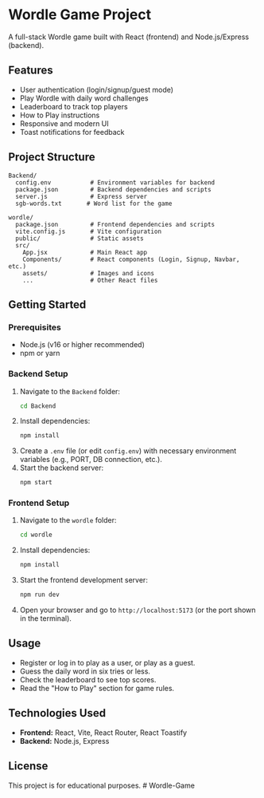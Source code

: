 # Wordle Game Project

A full-stack Wordle game built with React (frontend) and Node.js/Express (backend).

## Features
- User authentication (login/signup/guest mode)
- Play Wordle with daily word challenges
- Leaderboard to track top players
- How to Play instructions
- Responsive and modern UI
- Toast notifications for feedback

## Project Structure
```
Backend/
  config.env           # Environment variables for backend
  package.json         # Backend dependencies and scripts
  server.js            # Express server
  sgb-words.txt       # Word list for the game

wordle/
  package.json         # Frontend dependencies and scripts
  vite.config.js       # Vite configuration
  public/              # Static assets
  src/
    App.jsx            # Main React app
    Components/        # React components (Login, Signup, Navbar, etc.)
    assets/            # Images and icons
    ...                # Other React files
```

## Getting Started

### Prerequisites
- Node.js (v16 or higher recommended)
- npm or yarn

### Backend Setup
1. Navigate to the `Backend` folder:
   ```sh
   cd Backend
   ```
2. Install dependencies:
   ```sh
   npm install
   ```
3. Create a `.env` file (or edit `config.env`) with necessary environment variables (e.g., PORT, DB connection, etc.).
4. Start the backend server:
   ```sh
   npm start
   ```

### Frontend Setup
1. Navigate to the `wordle` folder:
   ```sh
   cd wordle
   ```
2. Install dependencies:
   ```sh
   npm install
   ```
3. Start the frontend development server:
   ```sh
   npm run dev
   ```
4. Open your browser and go to `http://localhost:5173` (or the port shown in the terminal).

## Usage
- Register or log in to play as a user, or play as a guest.
- Guess the daily word in six tries or less.
- Check the leaderboard to see top scores.
- Read the "How to Play" section for game rules.

## Technologies Used
- **Frontend:** React, Vite, React Router, React Toastify
- **Backend:** Node.js, Express

## License
This project is for educational purposes.
#   W o r d l e - G a m e  
 